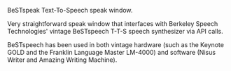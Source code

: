 BeSTspeak Text-To-Speech speak window.

Very straightforward speak window that interfaces with Berkeley Speech Technologies' vintage BeSTspeech T-T-S speech synthesizer via API calls.

BeSTspeech has been used in both vintage hardware (such as the Keynote GOLD and the Franklin Language Master LM-4000) and software (Nisus Writer and Amazing Writing Machine).
